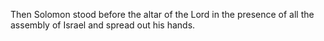 Then Solomon stood before the altar of the Lord in the presence of all the assembly of Israel and spread out his hands.
